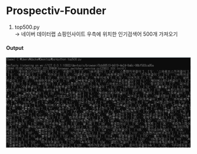 # Prospectiv-Founder

1. top500.py  
-> 네이버 데이터랩 쇼핑인사이트 우측에 위치한 인기검색어 500개 가져오기  

#### Output
![top500](image\top500.PNG)
